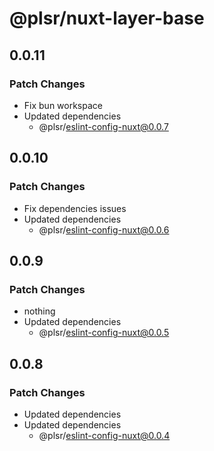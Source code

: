 # @plsr/nuxt-layer-base

## 0.0.11

### Patch Changes

- Fix bun workspace
- Updated dependencies
  - @plsr/eslint-config-nuxt@0.0.7

## 0.0.10

### Patch Changes

- Fix dependencies issues
- Updated dependencies
  - @plsr/eslint-config-nuxt@0.0.6

## 0.0.9

### Patch Changes

- nothing
- Updated dependencies
  - @plsr/eslint-config-nuxt@0.0.5

## 0.0.8

### Patch Changes

- Updated dependencies
- Updated dependencies
  - @plsr/eslint-config-nuxt@0.0.4
